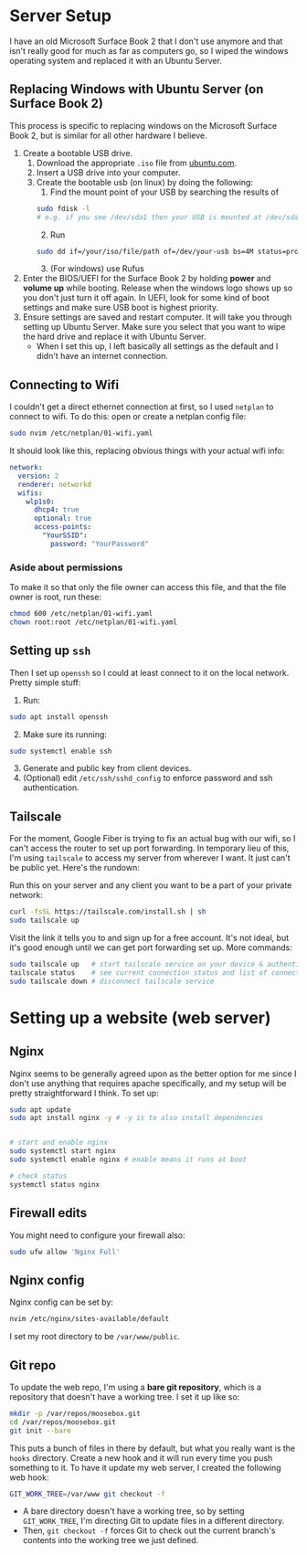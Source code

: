 # Server Setup
I have an old Microsoft Surface Book 2 that I don't use anymore and that isn't really good for much as far as computers go, so I wiped the windows operating system and replaced it with an Ubuntu Server.

## Replacing Windows with Ubuntu Server (on Surface Book 2)

This process is specific to replacing windows on the Microsoft Surface Book 2, but is similar for all other hardware I believe.

1. Create a bootable USB drive.
    1. Download the appropriate `.iso` file from [ubuntu.com](https://ubuntu.com).
    2. Insert a USB drive into your computer.
    3. Create the bootable usb (on linux) by doing the following:
        1. Find the mount point of your USB by searching the results of
        ```sh
        sudo fdisk -l
        # e.g. if you see /dev/sda1 then your USB is mounted at /dev/sda (without the number)
        ```
        2. Run
        ```sh
        sudo dd if=/your/iso/file/path of=/dev/your-usb bs=4M status=progress conv=fsync
        ```
        3. (For windows) use Rufus
2. Enter the BIOS/UEFI for the Surface Book 2 by holding **power** and **volume up** while booting. Release when the windows logo shows up so you don't just turn it off again. In UEFI, look for some kind of boot settings and make sure USB boot is highest priority.
3. Ensure settings are saved and restart computer. It will take you through setting up Ubuntu Server. Make sure you select that you want to wipe the hard drive and replace it with Ubuntu Server.
    * When I set this up, I left basically all settings as the default and I didn't have an internet connection.

## Connecting to Wifi
I couldn't get a direct ethernet connection at first, so I used `netplan` to connect to wifi. To do this: open or create a netplan config file:

```bash
sudo nvim /etc/netplan/01-wifi.yaml
```

It should look like this, replacing obvious things with your actual wifi info:
```yaml
network:
  version: 2
  renderer: networkd
  wifis:
    wlp1s0:
      dhcp4: true
      optional: true
      access-points:
        "YourSSID":
          password: "YourPassword"
```

### Aside about permissions
To make it so that only the file owner can access this file, and that the file owner is root, run these:
```bash
chmod 600 /etc/netplan/01-wifi.yaml
chown root:root /etc/netplan/01-wifi.yaml
```

## Setting up `ssh`
Then I set up `openssh` so I could at least connect to it on the local network. Pretty simple stuff:
1. Run:
```sh
sudo apt install openssh
```
2. Make sure its running:
```sh
sudo systemctl enable ssh
```
3. Generate and public key from client devices.
4. (Optional) edit `/etc/ssh/sshd_config` to enforce password and ssh authentication.

## Tailscale
For the moment, Google Fiber is trying to fix an actual bug with our wifi, so I can't access the router to set up port forwarding. In temporary lieu of this, I'm using `tailscale` to access my server from wherever I want. It just can't be public yet. Here's the rundown:

Run this on your server and any client you want to be a part of your private network:

```sh
curl -fsSL https://tailscale.com/install.sh | sh
sudo tailscale up
```

Visit the link it tells you to and sign up for a free account. It's not ideal, but it's good enough until we can get port forwarding set up. More commands:

```sh
sudo tailscale up   # start tailscale service on your device & authenticate
tailscale status    # see current connection status and list of connected devices
sudo tailscale down # disconnect tailscale service
```

# Setting up a website (web server)

## Nginx
Nginx seems to be generally agreed upon as the better option for me since I don't use anything that requires apache specifically, and my setup will be pretty straightforward I think. To set up:

```sh
sudo apt update
sudo apt install nginx -y # -y is to also install dependencies


# start and enable nginx
sudo systemctl start nginx
sudo systemctl enable nginx # enable means it runs at boot

# check status
systemctl status nginx
```

## Firewall edits
You might need to configure your firewall also:
```sh
sudo ufw allow 'Nginx Full'
```

## Nginx config
Nginx config can be set by:
```sh
nvim /etc/nginx/sites-available/default
```

I set my root directory to be `/var/www/public`.

## Git repo
To update the web repo, I'm using a **bare git repository**, which is a repository that doesn't have a working tree. I set it up like so:
```sh
mkdir -p /var/repos/moosebox.git
cd /var/repos/moosebox.git
git init --bare
```

This puts a bunch of files in there by default, but what you really want is the `hooks` directory. Create a new hook and it will run every time you push something to it. To have it update my web server, I created the following web hook:
```sh
GIT_WORK_TREE=/var/www git checkout -f
```

* A bare directory doesn't have a working tree, so by setting `GIT_WORK_TREE`, I'm directing Git to update files in a different directory.
* Then, `git checkout -f` forces Git to check out the current branch's contents into the working tree we just defined.
